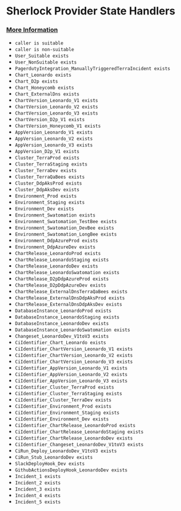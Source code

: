 # Sherlock Provider State Handlers
### [More Information](https://docs.pact.io/getting_started/provider_states)
- `caller is suitable`
- `caller is non-suitable`
- `User_Suitable exists`
- `User_NonSuitable exists`
- `PagerdutyIntegration_ManuallyTriggeredTerraIncident exists`
- `Chart_Leonardo exists`
- `Chart_D2p exists`
- `Chart_Honeycomb exists`
- `Chart_ExternalDns exists`
- `ChartVersion_Leonardo_V1 exists`
- `ChartVersion_Leonardo_V2 exists`
- `ChartVersion_Leonardo_V3 exists`
- `ChartVersion_D2p_V1 exists`
- `ChartVersion_Honeycomb_V1 exists`
- `AppVersion_Leonardo_V1 exists`
- `AppVersion_Leonardo_V2 exists`
- `AppVersion_Leonardo_V3 exists`
- `AppVersion_D2p_V1 exists`
- `Cluster_TerraProd exists`
- `Cluster_TerraStaging exists`
- `Cluster_TerraDev exists`
- `Cluster_TerraQaBees exists`
- `Cluster_DdpAksProd exists`
- `Cluster_DdpAksDev exists`
- `Environment_Prod exists`
- `Environment_Staging exists`
- `Environment_Dev exists`
- `Environment_Swatomation exists`
- `Environment_Swatomation_TestBee exists`
- `Environment_Swatomation_DevBee exists`
- `Environment_Swatomation_LongBee exists`
- `Environment_DdpAzureProd exists`
- `Environment_DdpAzureDev exists`
- `ChartRelease_LeonardoProd exists`
- `ChartRelease_LeonardoStaging exists`
- `ChartRelease_LeonardoDev exists`
- `ChartRelease_LeonardoSwatomation exists`
- `ChartRelease_D2pDdpAzureProd exists`
- `ChartRelease_D2pDdpAzureDev exists`
- `ChartRelease_ExternalDnsTerraQaBees exists`
- `ChartRelease_ExternalDnsDdpAksProd exists`
- `ChartRelease_ExternalDnsDdpAksDev exists`
- `DatabaseInstance_LeonardoProd exists`
- `DatabaseInstance_LeonardoStaging exists`
- `DatabaseInstance_LeonardoDev exists`
- `DatabaseInstance_LeonardoSwatomation exists`
- `Changeset_LeonardoDev_V1toV3 exists`
- `CiIdentifier_Chart_Leonardo exists`
- `CiIdentifier_ChartVersion_Leonardo_V1 exists`
- `CiIdentifier_ChartVersion_Leonardo_V2 exists`
- `CiIdentifier_ChartVersion_Leonardo_V3 exists`
- `CiIdentifier_AppVersion_Leonardo_V1 exists`
- `CiIdentifier_AppVersion_Leonardo_V2 exists`
- `CiIdentifier_AppVersion_Leonardo_V3 exists`
- `CiIdentifier_Cluster_TerraProd exists`
- `CiIdentifier_Cluster_TerraStaging exists`
- `CiIdentifier_Cluster_TerraDev exists`
- `CiIdentifier_Environment_Prod exists`
- `CiIdentifier_Environment_Staging exists`
- `CiIdentifier_Environment_Dev exists`
- `CiIdentifier_ChartRelease_LeonardoProd exists`
- `CiIdentifier_ChartRelease_LeonardoStaging exists`
- `CiIdentifier_ChartRelease_LeonardoDev exists`
- `CiIdentifier_Changeset_LeonardoDev_V1toV3 exists`
- `CiRun_Deploy_LeonardoDev_V1toV3 exists`
- `CiRun_Stub_LeonardoDev exists`
- `SlackDeployHook_Dev exists`
- `GithubActionsDeployHook_LeonardoDev exists`
- `Incident_1 exists`
- `Incident_2 exists`
- `Incident_3 exists`
- `Incident_4 exists`
- `Incident_5 exists`

